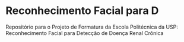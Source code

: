 # Reconhecimento Facial para D
Repositório para o Projeto de Formatura da Escola Politécnica da USP: Reconhecimento Facial para Detecção de Doença Renal Crônica 
